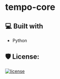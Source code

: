 <h1 id="title" align="left">tempo-core</h1>

<h2>💻 Built with</h2>

* Python

<h2>🛡️ License:</h2>

[![license](https://www.gnu.org/graphics/gplv3-with-text-136x68.png)](LICENSE)
